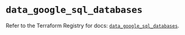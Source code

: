 # `data_google_sql_databases`

Refer to the Terraform Registry for docs: [`data_google_sql_databases`](https://registry.terraform.io/providers/hashicorp/google/5.22.0/docs/data-sources/sql_databases).
